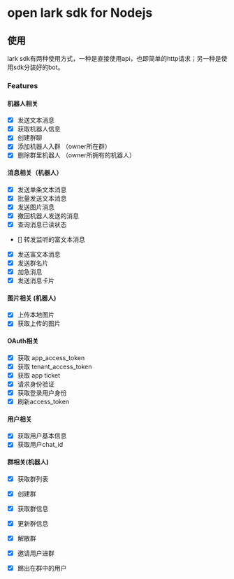 # open lark sdk for Nodejs

## 使用

  lark sdk有两种使用方式，一种是直接使用api，也即简单的http请求；另一种是使用sdk分装好的bot。

### Features
#### 机器人相关

- [x] 发送文本消息
- [x] 获取机器人信息
- [x] 创建群聊
- [x] 添加机器人入群 （owner所在群）
- [x] 删除群里机器人 （owner所拥有的机器人）

#### 消息相关（机器人）

- [x] 发送单条文本消息
- [x] 批量发送文本消息
- [x] 发送图片消息
- [x] 撤回机器人发送的消息
- [x] 查询消息已读状态
- [] 转发监听的富文本消息
- [x] 发送富文本消息
- [x] 发送群名片
- [x] 加急消息
- [x] 发送消息卡片

#### 图片相关 (机器人)

- [x] 上传本地图片
- [x] 获取上传的图片

#### OAuth相关

- [x] 获取 app_access_token
- [x] 获取 tenant_access_token
- [x] 获取 app ticket
- [x] 请求身份验证
- [x] 获取登录用户身份
- [x] 刷新access_token

#### 用户相关

- [x] 获取用户基本信息
- [x] 获取用户chat_id

#### 群相关(机器人)

- [x] 获取群列表
- [x] 创建群
- [x] 获取群信息
- [x] 更新群信息
- [x] 解散群
- [x] 邀请用户进群
- [x] 踢出在群中的用户

